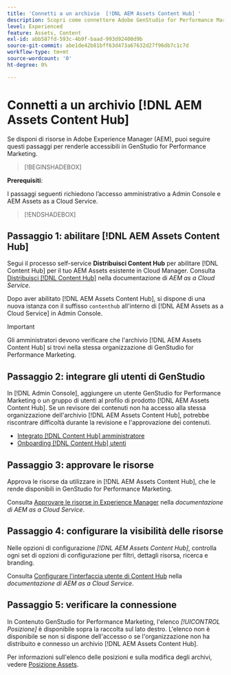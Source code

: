 ```yaml
---
title: 'Connetti a un archivio  [!DNL AEM Assets Content Hub] '
description: Scopri come connettere Adobe GenStudio for Performance Marketing a un archivio Adobe Experience Manager (AEM) [!DNL Content Hub] e sfruttare i contenuti approvati esistenti.
level: Experienced
feature: Assets, Content
exl-id: abb587fd-593c-4b9f-baad-993d92400d9b
source-git-commit: abe1de42b81bff63d473a67632d27f96db7c1c7d
workflow-type: tm+mt
source-wordcount: '0'
ht-degree: 0%

---
```


# Connetti a un archivio [!DNL AEM Assets Content Hub]

Se disponi di risorse in Adobe Experience Manager (AEM), puoi seguire questi passaggi per renderle accessibili in GenStudio for Performance Marketing.

>[!BEGINSHADEBOX]

**Prerequisiti**:

I passaggi seguenti richiedono l’accesso amministrativo a Admin Console e AEM Assets as a Cloud Service.

>[!ENDSHADEBOX]

## Passaggio 1: abilitare [!DNL AEM Assets Content Hub]

Segui il processo self-service **Distribuisci Content Hub** per abilitare [!DNL Content Hub] per il tuo AEM Assets esistente in Cloud Manager. Consulta [Distribuisci [!DNL Content Hub]](https://experienceleague.adobe.com/en/docs/experience-manager-cloud-service/content/assets/content-hub/deploy-content-hub) nella documentazione di _AEM as a Cloud Service_.

Dopo aver abilitato [!DNL AEM Assets Content Hub], si dispone di una nuova istanza con il suffisso `contenthub` all&#39;interno di [!DNL AEM Assets as a Cloud Service] in Admin Console.

>[!IMPORTANT]
>
>Gli amministratori devono verificare che l&#39;archivio [!DNL AEM Assets Content Hub] si trovi nella stessa organizzazione di GenStudio for Performance Marketing.

## Passaggio 2: integrare gli utenti di GenStudio

In [!DNL Admin Console], aggiungere un utente GenStudio for Performance Marketing o un gruppo di utenti al profilo di prodotto [!DNL AEM Assets Content Hub]. Se un revisore dei contenuti non ha accesso alla stessa organizzazione dell&#39;archivio [!DNL AEM Assets Content Hub], potrebbe riscontrare difficoltà durante la revisione e l&#39;approvazione dei contenuti.

- [Integrato [!DNL Content Hub] amministratore](https://experienceleague.adobe.com/en/docs/experience-manager-cloud-service/content/assets/content-hub/deploy-content-hub#onboard-content-hub-administrator)
- [Onboarding [!DNL Content Hub] utenti](https://experienceleague.adobe.com/en/docs/experience-manager-cloud-service/content/assets/content-hub/deploy-content-hub#onboard-content-hub-users)

## Passaggio 3: approvare le risorse

Approva le risorse da utilizzare in [!DNL AEM Assets Content Hub], che le rende disponibili in GenStudio for Performance Marketing.

Consulta [Approvare le risorse in Experience Manager](https://experienceleague.adobe.com/en/docs/experience-manager-cloud-service/content/assets/dynamicmedia/dynamic-media-open-apis/approve-assets) nella _documentazione di AEM as a Cloud Service_.

## Passaggio 4: configurare la visibilità delle risorse

Nelle opzioni di configurazione _[!DNL AEM Assets Content Hub]_, controlla ogni set di opzioni di configurazione per filtri, dettagli risorsa, ricerca e branding.

Consulta [Configurare l&#39;interfaccia utente di Content Hub](https://experienceleague.adobe.com/en/docs/experience-manager-cloud-service/content/assets/content-hub/configure-content-hub-ui-options) nella _documentazione di AEM as a Cloud Service_.

## Passaggio 5: verificare la connessione

In Contenuto GenStudio for Performance Marketing, l&#39;elenco _[!UICONTROL Posizione]_ è disponibile sopra la raccolta sul lato destro. L&#39;elenco non è disponibile se non si dispone dell&#39;accesso o se l&#39;organizzazione non ha distribuito e connesso un archivio [!DNL AEM Assets Content Hub].

Per informazioni sull&#39;elenco delle posizioni e sulla modifica degli archivi, vedere [Posizione Assets](manage-assets.md#assets-location).
